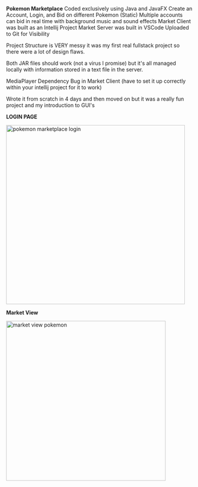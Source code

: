 **Pokemon Marketplace**
Coded exclusively using Java and JavaFX
Create an Account, Login, and Bid on different Pokemon (Static)
Multiple accounts can bid in real time with background music and sound effects
Market Client was built as an Intellij Project 
Market Server was built in VSCode
Uploaded to Git for Visibility

Project Structure is VERY messy it was my first real fullstack project so there were a lot of design flaws.


Both JAR files should work (not a virus I promise) but it's all managed locally with information stored in a text file in the server.

MediaPlayer Dependency Bug in Market Client (have to set it up correctly within your intellij project for it to work)

Wrote it from scratch in 4 days and then moved on but it was a really fun project and my introduction to GUI's

**LOGIN PAGE**

<img width="482" alt="pokemon marketplace login" src="https://user-images.githubusercontent.com/61165807/208618297-9f5fe569-66a8-4f40-8dc0-7a7445f6188b.PNG">

**Market View**

<img width="430" alt="market view pokemon" src="https://user-images.githubusercontent.com/61165807/208618637-27c46bbe-d5ba-4cce-bede-be3e0d4d0ceb.PNG">


